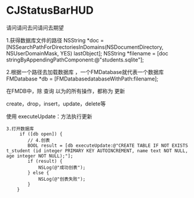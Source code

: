 # CJStatusBarHUD
请问请问去问请问去期望 

1.获得数据库文件的路径
    NSString *doc = [NSSearchPathForDirectoriesInDomains(NSDocumentDirectory, NSUserDomainMask, YES) lastObject];
    NSString *filename = [doc stringByAppendingPathComponent:@"students.sqlite"];

2.根据一个路径去加载数据库 ，一个FMDatabase就代表一个数据库
FMDatabase *db = [FMDatabasedatabaseWithPath:filename];

在FMDB中，除 查询 以为的所有操作，都称为 更新

create，drop，insert，update，delete等

使用 executeUpdate：方法执行更新
```objc
3.打开数据库
     if ([db open]) {
        // 4.创表
        BOOL result = [db executeUpdate:@"CREATE TABLE IF NOT EXISTS t_student (id integer PRIMARY KEY AUTOINCREMENT, name text NOT NULL, age integer NOT NULL);"];
        if (result) {
            NSLog(@"成功创表");
        } else {
            NSLog(@"创表失败");
        }
    }
```
